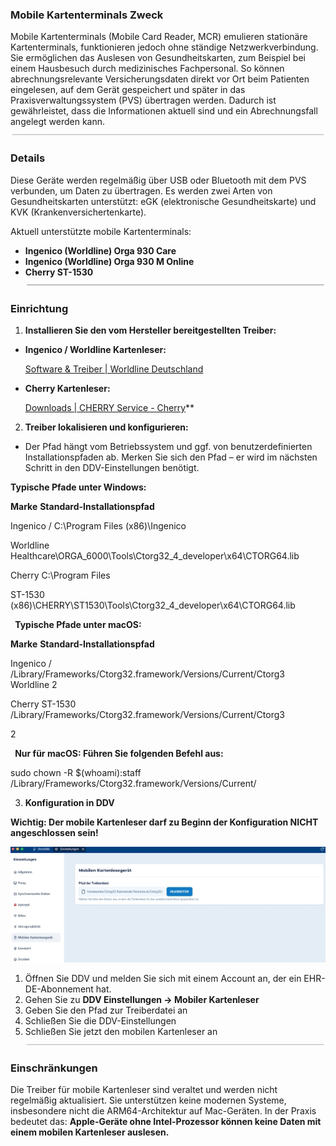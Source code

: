 ﻿### **Mobile Kartenterminals Zweck** 
Mobile Kartenterminals (Mobile Card Reader, MCR) emulieren stationäre Kartenterminals, funktionieren jedoch ohne ständige Netzwerkverbindung. Sie ermöglichen das Auslesen von Gesundheitskarten, zum Beispiel bei einem Hausbesuch durch medizinisches Fachpersonal. So können abrechnungsrelevante Versicherungsdaten direkt vor Ort beim Patienten eingelesen, auf dem Gerät gespeichert und später in das Praxisverwaltungssystem (PVS) übertragen werden. Dadurch ist gewährleistet, dass die Informationen aktuell sind und ein Abrechnungsfall angelegt werden kann. 
![ref1]
### **Details** 
Diese Geräte werden regelmäßig über USB oder Bluetooth mit dem PVS verbunden, um Daten zu übertragen. Es werden zwei Arten von Gesundheitskarten unterstützt: eGK (elektronische Gesundheitskarte) und KVK (Krankenversichertenkarte). 

Aktuell unterstützte mobile Kartenterminals: 

- **Ingenico (Worldline) Orga 930 Care** 
- **Ingenico (Worldline) Orga 930 M Online** 
- **Cherry ST-1530
![ref1]**
### **Einrichtung** 
1. **Installieren Sie den vom Hersteller bereitgestellten Treiber:** 
- **Ingenico / Worldline Kartenleser:** 

  [ Software & Treiber | Worldline Deutschland ](https://www.worldline.com)

- **Cherry Kartenleser:** 

  [ Downloads | CHERRY Service - Cherry](https://www.cherry.de)** 

2. **Treiber lokalisieren und konfigurieren:** 
- Der Pfad hängt vom Betriebssystem und ggf. von benutzerdefinierten Installationspfaden ab. Merken Sie sich den Pfad – er wird im nächsten Schritt in den DDV-Einstellungen benötigt. 

**Typische Pfade unter Windows:** 

**Marke**  **Standard-Installationspfad** 

Ingenico /  C:\Program Files (x86)\Ingenico 

Worldline  Healthcare\ORGA\_6000\Tools\Ctorg32\_4\_developer\x64\CTORG64.lib 

Cherry  C:\Program Files 

ST-1530  (x86)\CHERRY\ST1530\Tools\Ctorg32\_4\_developer\x64\CTORG64.lib 

` `**Typische Pfade unter macOS:** 

**Marke**  **Standard-Installationspfad** 

Ingenico /  /Library/Frameworks/Ctorg32.framework/Versions/Current/Ctorg3 Worldline  2 

Cherry ST-1530  /Library/Frameworks/Ctorg32.framework/Versions/Current/Ctorg3

2 

` `**Nur für macOS: Führen Sie folgenden Befehl aus:** 

sudo chown -R $(whoami):staff /Library/Frameworks/Ctorg32.framework/Versions/Current/ 

3. **Konfiguration in DDV** 

**Wichtig: Der mobile Kartenleser darf zu Beginn der Konfiguration NICHT angeschlossen sein!** 

![](images/Aspose.Words.4c7ae3b1-0a02.jpeg)

1. Öffnen Sie DDV und melden Sie sich mit einem Account an, der ein EHR-DE-Abonnement hat. 
1. Gehen Sie zu **DDV Einstellungen → Mobiler Kartenleser** 
1. Geben Sie den Pfad zur Treiberdatei an 
1. Schließen Sie die DDV-Einstellungen 
1. Schließen Sie jetzt den mobilen Kartenleser an
![ref1]
### **Einschränkungen** 
Die Treiber für mobile Kartenleser sind veraltet und werden nicht regelmäßig aktualisiert. Sie unterstützen keine modernen Systeme, insbesondere nicht die ARM64-Architektur auf Mac-Geräten. In der Praxis bedeutet das: **Apple-Geräte ohne Intel-Prozessor können keine Daten mit einem mobilen Kartenleser auslesen.** 

[ref1]:images/ASPOSE~1.PNG



